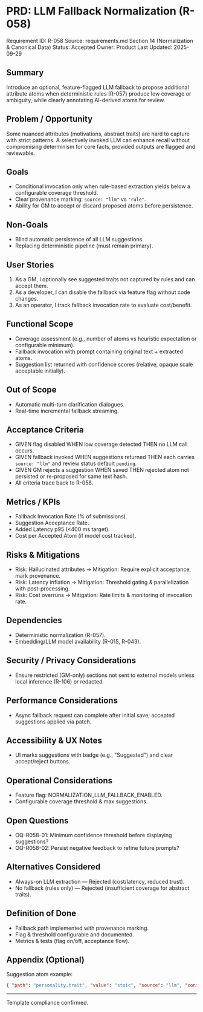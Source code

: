 # PRD: LLM Fallback Normalization (R-058)

Requirement ID: R-058
Source: requirements.md Section 14 (Normalization & Canonical Data)
Status: Accepted
Owner: Product
Last Updated: 2025-09-29

## Summary

Introduce an optional, feature-flagged LLM fallback to propose additional attribute atoms when deterministic rules (R-057) produce low coverage or ambiguity, while clearly annotating AI-derived atoms for review.

## Problem / Opportunity

Some nuanced attributes (motivations, abstract traits) are hard to capture with strict patterns. A selectively invoked LLM can enhance recall without compromising determinism for core facts, provided outputs are flagged and reviewable.

## Goals

- Conditional invocation only when rule-based extraction yields below a configurable coverage threshold.
- Clear provenance marking: `source: "llm"` vs `"rule"`.
- Ability for GM to accept or discard proposed atoms before persistence.

## Non-Goals

- Blind automatic persistence of all LLM suggestions.
- Replacing deterministic pipeline (must remain primary).

## User Stories

1. As a GM, I optionally see suggested traits not captured by rules and can accept them.
2. As a developer, I can disable the fallback via feature flag without code changes.
3. As an operator, I track fallback invocation rate to evaluate cost/benefit.

## Functional Scope

- Coverage assessment (e.g., number of atoms vs heuristic expectation or configurable minimum).
- Fallback invocation with prompt containing original text + extracted atoms.
- Suggestion list returned with confidence scores (relative, opaque scale acceptable initially).

## Out of Scope

- Automatic multi-turn clarification dialogues.
- Real-time incremental fallback streaming.

## Acceptance Criteria

- GIVEN flag disabled WHEN low coverage detected THEN no LLM call occurs.
- GIVEN fallback invoked WHEN suggestions returned THEN each carries `source: "llm"` and review status default `pending`.
- GIVEN GM rejects a suggestion WHEN saved THEN rejected atom not persisted or re-proposed for same text hash.
- All criteria trace back to R-058.

## Metrics / KPIs

- Fallback Invocation Rate (% of submissions).
- Suggestion Acceptance Rate.
- Added Latency p95 (<400 ms target).
- Cost per Accepted Atom (if model cost tracked).

## Risks & Mitigations

- Risk: Hallucinated attributes → Mitigation: Require explicit acceptance, mark provenance.
- Risk: Latency inflation → Mitigation: Threshold gating & parallelization with post-processing.
- Risk: Cost overruns → Mitigation: Rate limits & monitoring of invocation rate.

## Dependencies

- Deterministic normalization (R-057).
- Embedding/LLM model availability (R-015, R-043).

## Security / Privacy Considerations

- Ensure restricted (GM-only) sections not sent to external models unless local inference (R-106) or redacted.

## Performance Considerations

- Async fallback request can complete after initial save; accepted suggestions applied via patch.

## Accessibility & UX Notes

- UI marks suggestions with badge (e.g., "Suggested") and clear accept/reject buttons.

## Operational Considerations

- Feature flag: NORMALIZATION_LLM_FALLBACK_ENABLED.
- Configurable coverage threshold & max suggestions.

## Open Questions

- OQ-R058-01: Minimum confidence threshold before displaying suggestions?
- OQ-R058-02: Persist negative feedback to refine future prompts?

## Alternatives Considered

- Always-on LLM extraction — Rejected (cost/latency, reduced trust).
- No fallback (rules only) — Rejected (insufficient coverage for abstract traits).

## Definition of Done

- Fallback path implemented with provenance marking.
- Flag & threshold configurable and documented.
- Metrics & tests (flag on/off, acceptance flow).

## Appendix (Optional)

Suggestion atom example:

```json
{ "path": "personality.trait", "value": "stoic", "source": "llm", "confidence": 0.72, "status": "pending" }
```

---
Template compliance confirmed.
